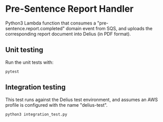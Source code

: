 # Pre-Sentence Report Handler

Python3 Lambda function that consumes a "pre-sentence.report.completed" domain event from SQS, and uploads the 
corresponding report document into Delius (in PDF format). 

## Unit testing
Run the unit tests with:
```
pytest
```

## Integration testing
This test runs against the Delius test environment, and assumes an AWS profile is configured with the name "delius-test".
```
python3 integration_test.py
```
